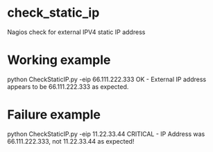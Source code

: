 # check_static_ip
Nagios check for external IPV4 static IP address

# Working example
python CheckStaticIP.py -eip 66.111.222.333
OK - External IP address appears to be 66.111.222.333 as expected.

# Failure example
python CheckStaticIP.py -eip 11.22.33.44
CRITICAL - IP Address was 66.111.222.333, not 11.22.33.44 as expected!

